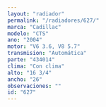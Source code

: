 ```yaml
---
layout: "radiador"
permalink: "/radiadores/627/"
marca: "Cadillac"
modelo: "CTS"
ano: "2004"
motor: "V6 3.6, V8 5.7"
transmision: "Automática"
parte: "434014"
clima: "Con clima"
alto: "16 3/4"
ancho: "26"
observaciones: ""
id: "627"
---
```


